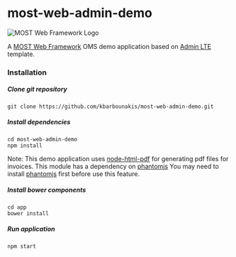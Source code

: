 # most-web-admin-demo

![MOST Web Framework Logo](https://www.themost.io/assets/images/most_logo_sw_240.png)

A [MOST Web Framework](https://github.com/kbarbounakis/most-web) OMS demo application based on [Admin LTE](https://github.com/almasaeed2010/AdminLTE) template.

### Installation

##### Clone git repository

    git clone https://github.com/kbarbounakis/most-web-admin-demo.git

##### Install dependencies

    cd most-web-admin-demo
    npm install

Note: This demo application uses [node-html-pdf](https://github.com/marcbachmann/node-html-pdf) for generating pdf files for invoices. This module has a dependency on [phantomjs](https://github.com/ariya/phantomjs)
You may need to install [phantomjs](https://github.com/ariya/phantomjs) first before use this feature.

##### Install bower components

    cd app
    bower install

##### Run application

    npm start



